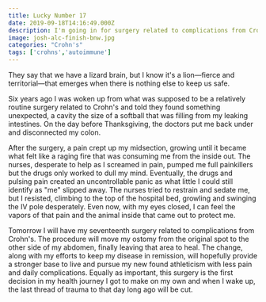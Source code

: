 ```yaml
---
title: Lucky Number 17
date: 2019-09-18T14:16:49.000Z
description: I'm going in for surgery related to complications from Crohn's, but this time it's on my own terms.
image: josh-alc-finish-bnw.jpg
categories: "Crohn's"
tags: ['crohns','autoimmune']
---
```


They say that we have a lizard brain, but I know it's a lion—fierce and territorial—that emerges when there is nothing else to keep us safe.

Six years ago I was woken up from what was supposed to be a relatively routine surgery related to Crohn's and told they found something unexpected, a cavity the size of a softball that was filling from my leaking intestines. On the day before Thanksgiving, the doctors put me back under and disconnected my colon.

After the surgery, a pain crept up my midsection, growing until it became what felt like a raging fire that was consuming me from the inside out. The nurses, desperate to help as I screamed in pain, pumped me full painkillers but the drugs only worked to dull my mind. Eventually, the drugs and pulsing pain created an uncontrollable panic as what little I could still identify as "me" slipped away. The nurses tried to restrain and sedate me, but I resisted, climbing to the top of the hospital bed, growling and swinging the IV pole desperately. Even now, with my eyes closed, I can feel the vapors of that pain and the animal inside that came out to protect me.

Tomorrow I will have my seventeenth surgery related to complications from Crohn's. The procedure will move my ostomy from the original spot to the other side of my abdomen, finally leaving that area to heal. The change, along with my efforts to keep my disease in remission, will hopefully provide a stronger base to live and pursue my new found athleticism with less pain and daily complications. Equally as important, this surgery is the first decision in my health journey I got to make on my own and when I wake up, the last thread of trauma to that day long ago will be cut.